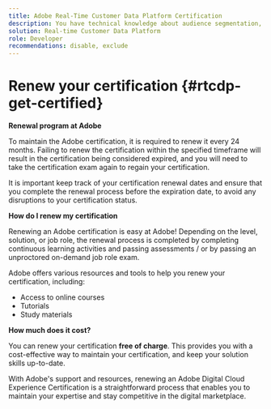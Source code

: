 ```yaml
---
title: Adobe Real-Time Customer Data Platform Certification
description: You have technical knowledge about audience segmentation, destination exports, and activation on real time basis for unified profiles that adhere to data and privacy regulations, customer data platforms (CDP) and knowledge of Adobe Experience Platform.
solution: Real-time Customer Data Platform
role: Developer
recommendations: disable, exclude
---
```

# Renew your certification {#rtcdp-get-certified}

**Renewal program at Adobe**

To maintain the Adobe certification, it is required to renew it every 24 months. Failing to renew the certification within the specified timeframe will result in the certification being considered expired, and you will need to take the certification exam again to regain your certification. 

It is important keep track of your certification renewal dates and ensure that you complete the renewal process before the expiration date, to avoid any disruptions to your certification status.

**How do I renew my certification**

Renewing an Adobe certification is easy at Adobe! Depending on the level, solution, or job role, the renewal process is completed by completing continuous learning activities and passing assessments / or by passing an unproctored on-demand job role exam. 

Adobe offers various resources and tools to help you renew your certification, including:

* Access to online courses
* Tutorials
* Study materials

**How much does it cost?**

You can renew your certification **free of charge**. This provides you with a cost-effective way to maintain your certification, and keep your solution skills up-to-date.

With Adobe's support and resources, renewing an Adobe Digital Cloud Experience Certification is a straightforward process that enables you to maintain your expertise and stay competitive in the digital marketplace.
